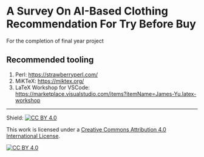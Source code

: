 # A Survey On AI-Based Clothing Recommendation For Try Before Buy

For the completion of final year project

## Recommended tooling

1. Perl: https://strawberryperl.com/
1. MiKTeX: https://miktex.org/
1. LaTeX Workshop for VSCode: https://marketplace.visualstudio.com/items?itemName=James-Yu.latex-workshop

---

Shield: [![CC BY 4.0][cc-by-shield]][cc-by]

This work is licensed under a
[Creative Commons Attribution 4.0 International License][cc-by].

[![CC BY 4.0][cc-by-image]][cc-by]

[cc-by]: http://creativecommons.org/licenses/by/4.0/
[cc-by-image]: https://i.creativecommons.org/l/by/4.0/88x31.png
[cc-by-shield]: https://img.shields.io/badge/License-CC%20BY%204.0-lightgrey.svg